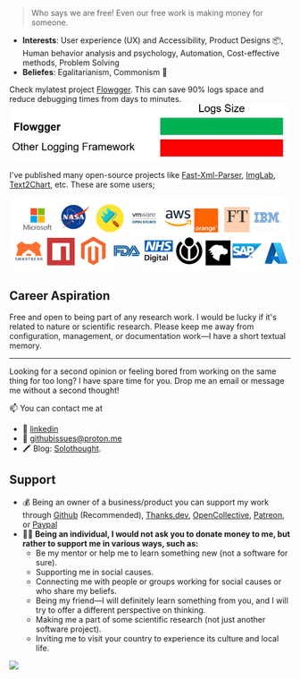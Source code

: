 > Who says we are free! Even our free work is making money for someone.

- **Interests**: User experience (UX) and Accessibility, Product Designs 📦, Human behavior analysis and psychology, Automation, Cost-effective methods, Problem Solving
- **Beliefes**: Egalitarianism, Commonism 🌱

Check mylatest project [Flowgger](https://github.com/solothought/flowgger). This can save 90% logs space and reduce debugging times from days to minutes.
![Flowgger](https://github.com/NaturalIntelligence/fast-xml-parser/raw/master/static/img/flowgger_h.webp)

I've published many open-source projects like [Fast-Xml-Parser](https://github.com/NaturalIntelligence/fast-xml-parser/),  [ImgLab](https://solothought.com/imglab), [Text2Chart](https://solothought.com/text2chart/flow), etc. These are some users;

![](fxp-users.png)

## Career Aspiration
Free and open to being part of any research work. I would be lucky if it's related to nature or scientific research. Please keep me away from configuration, management, or documentation work—I have a short textual memory.

---

Looking for a second opinion or feeling bored from working on the same thing for too long? I have spare time for you. Drop me an email or message me without a second thought!

📫 You can contact me at 
- 🔗 [linkedin](https://www.linkedin.com/in/amitguptagwl/)
- 📧 githubissues@proton.me
- 🖍️ Blog: [Solothought](https://solothought.com/).

## Support

- 💰 Being an owner of a business/product you can support my work through [Github](https://github.com/sponsors/NaturalIntelligence) (Recommended), [Thanks.dev](), [OpenCollective](https://opencollective.com/fast-xml-parser/donate), [Patreon](https://www.patreon.com/Solothought), or [Paypal](https://paypal.me/naturalintelligence)
- 🧑‍🏫 **Being an individual, I would not ask you to donate money to me, but rather to support me in various ways, such as:**
  - Be my mentor or help me to learn something new (not a software for sure).
  - Supporting me in social causes.
  - Connecting me with people or groups working for social causes or who share my beliefs.
  - Being my friend—I will definitely learn something from you, and I will try to offer a different perspective on thinking.
  - Making me a part of some scientific research (not just another software project).
  - Inviting me to visit your country to experience its culture and local life.

![](https://komarev.com/ghpvc/?username=amitguptagwl)
